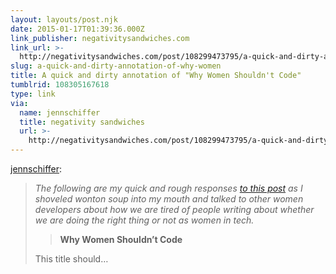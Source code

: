 ```yaml
---
layout: layouts/post.njk
date: 2015-01-17T01:39:36.000Z
link_publisher: negativitysandwiches.com
link_url: >-
  http://negativitysandwiches.com/post/108299473795/a-quick-and-dirty-annotation-of-why-women
slug: a-quick-and-dirty-annotation-of-why-women
title: A quick and dirty annotation of "Why Women Shouldn't Code"
tumblrid: 108305167618
type: link
via:
  name: jennschiffer
  title: negativity sandwiches
  url: >-
    http://negativitysandwiches.com/post/108299473795/a-quick-and-dirty-annotation-of-why-women
---
```

<p><a href="http://negativitysandwiches.com/post/108299473795/a-quick-and-dirty-annotation-of-why-women" class="tumblr_blog">jennschiffer</a>:</p>

<blockquote>
<div><i>The following are my quick and rough responses <a href="https://t.co/BrbavMn5jd" target="_blank">to this post</a> as I shoveled wonton soup into my mouth and talked to other women developers about how we are tired of people writing about whether we are doing the right thing or not as women in tech.</i> <blockquote><div><b>Why Women Shouldn’t Code</b></div></blockquote>
This title should&hellip;</div></blockquote>
